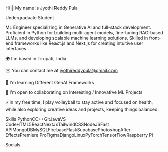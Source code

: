 Hi 👋 My name is Jyothi Reddy Pula

Undergraduate Student

ML Engineer specializing in Generative AI and full-stack development. Proficient in Python for building multi-agent models, fine-tuning RAG-based LLMs, and developing scalable machine learning solutions. Skilled in front-end frameworks like React.js and Next.js for creating intuitive user interfaces.

🌍  I'm based in Tirupati, India

✉️  You can contact me at jyothireddypula@gmail.com

🧠  I'm learning Different GenAI Frameworks

🤝  I'm open to collaborating on Interesting / Innovative ML Projects

⚡  In my free time, I play volleyball to stay active and focused on health, while also exploring creative ideas and projects, keeping things balanced.

Skills
PythonCC++GitJavaVS CodeHTML5ReactNextJsTailwindCSSNodeJSFast APIMongoDBMySQLFirebaseFlaskSupabasePhotoshopAfter EffectsPremiere ProFigmaDjangoLinuxPyTorchTensorFlowRaspberry Pi

Socials
  
